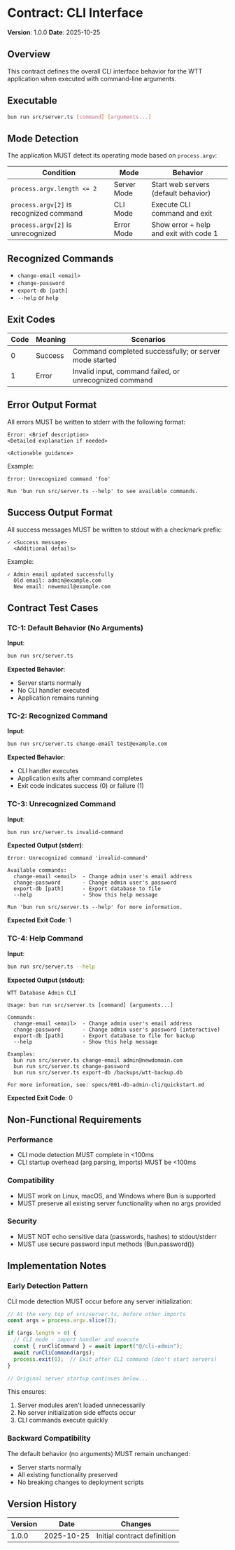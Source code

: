# Contract: CLI Interface

**Version**: 1.0.0
**Date**: 2025-10-25

## Overview

This contract defines the overall CLI interface behavior for the WTT application when executed with command-line arguments.

## Executable

```bash
bun run src/server.ts [command] [arguments...]
```

## Mode Detection

The application MUST detect its operating mode based on `process.argv`:

| Condition | Mode | Behavior |
|-----------|------|----------|
| `process.argv.length <= 2` | Server Mode | Start web servers (default behavior) |
| `process.argv[2]` is recognized command | CLI Mode | Execute CLI command and exit |
| `process.argv[2]` is unrecognized | Error Mode | Show error + help and exit with code 1 |

## Recognized Commands

- `change-email <email>`
- `change-password`
- `export-db [path]`
- `--help` or `help`

## Exit Codes

| Code | Meaning | Scenarios |
|------|---------|-----------|
| 0 | Success | Command completed successfully; or server mode started |
| 1 | Error | Invalid input, command failed, or unrecognized command |

## Error Output Format

All errors MUST be written to stderr with the following format:

```
Error: <Brief description>
<Detailed explanation if needed>

<Actionable guidance>
```

Example:
```
Error: Unrecognized command 'foo'

Run 'bun run src/server.ts --help' to see available commands.
```

## Success Output Format

All success messages MUST be written to stdout with a checkmark prefix:

```
✓ <Success message>
  <Additional details>
```

Example:
```
✓ Admin email updated successfully
  Old email: admin@example.com
  New email: newemail@example.com
```

## Contract Test Cases

### TC-1: Default Behavior (No Arguments)

**Input**:
```bash
bun run src/server.ts
```

**Expected Behavior**:
- Server starts normally
- No CLI handler executed
- Application remains running

### TC-2: Recognized Command

**Input**:
```bash
bun run src/server.ts change-email test@example.com
```

**Expected Behavior**:
- CLI handler executes
- Application exits after command completes
- Exit code indicates success (0) or failure (1)

### TC-3: Unrecognized Command

**Input**:
```bash
bun run src/server.ts invalid-command
```

**Expected Output (stderr)**:
```
Error: Unrecognized command 'invalid-command'

Available commands:
  change-email <email>  - Change admin user's email address
  change-password       - Change admin user's password
  export-db [path]      - Export database to file
  --help                - Show this help message

Run 'bun run src/server.ts --help' for more information.
```

**Expected Exit Code**: 1

### TC-4: Help Command

**Input**:
```bash
bun run src/server.ts --help
```

**Expected Output (stdout)**:
```
WTT Database Admin CLI

Usage: bun run src/server.ts [command] [arguments...]

Commands:
  change-email <email>  - Change admin user's email address
  change-password       - Change admin user's password (interactive)
  export-db [path]      - Export database to file for backup
  --help                - Show this help message

Examples:
  bun run src/server.ts change-email admin@newdomain.com
  bun run src/server.ts change-password
  bun run src/server.ts export-db /backups/wtt-backup.db

For more information, see: specs/001-db-admin-cli/quickstart.md
```

**Expected Exit Code**: 0

## Non-Functional Requirements

### Performance
- CLI mode detection MUST complete in <100ms
- CLI startup overhead (arg parsing, imports) MUST be <100ms

### Compatibility
- MUST work on Linux, macOS, and Windows where Bun is supported
- MUST preserve all existing server functionality when no args provided

### Security
- MUST NOT echo sensitive data (passwords, hashes) to stdout/stderr
- MUST use secure password input methods (Bun.password())

## Implementation Notes

### Early Detection Pattern

CLI mode detection MUST occur before any server initialization:

```typescript
// At the very top of src/server.ts, before other imports
const args = process.argv.slice(2);

if (args.length > 0) {
  // CLI mode - import handler and execute
  const { runCliCommand } = await import("@/cli-admin");
  await runCliCommand(args);
  process.exit(0);  // Exit after CLI command (don't start servers)
}

// Original server startup continues below...
```

This ensures:
1. Server modules aren't loaded unnecessarily
2. No server initialization side effects occur
3. CLI commands execute quickly

### Backward Compatibility

The default behavior (no arguments) MUST remain unchanged:
- Server starts normally
- All existing functionality preserved
- No breaking changes to deployment scripts

## Version History

| Version | Date | Changes |
|---------|------|---------|
| 1.0.0 | 2025-10-25 | Initial contract definition |
